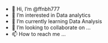 - 👋 Hi, I’m @ffnbh777
- 👀 I’m interested in Data analytics
- 🌱 I’m currently learning Data Analysis
- 💞️ I’m looking to collaborate on ...
- 📫 How to reach me ...

<!---
ffnbh777/ffnbh777 is a ✨ special ✨ repository because its `README.md` (this file) appears on your GitHub profile.
You can click the Preview link to take a look at your changes.
--->
